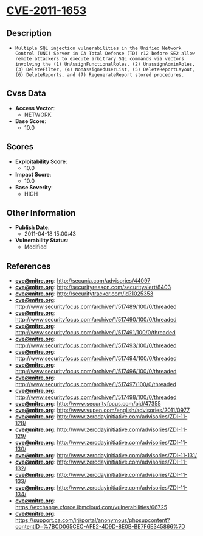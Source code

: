 
# [CVE-2011-1653](http://secunia.com/advisories/44097)

## Description

- `Multiple SQL injection vulnerabilities in the Unified Network Control (UNC) Server in CA Total Defense (TD) r12 before SE2 allow remote attackers to execute arbitrary SQL commands via vectors involving the (1) UnAssignFunctionalRoles, (2) UnassignAdminRoles, (3) DeleteFilter, (4) NonAssignedUserList, (5) DeleteReportLayout, (6) DeleteReports, and (7) RegenerateReport stored procedures.`

## Cvss Data

- **Access Vector**:
  - NETWORK
- **Base Score**:
  - 10.0

## Scores

- **Exploitability Score**:
  - 10.0
- **Impact Score**:
  - 10.0
- **Base Severity**:
  - HIGH

## Other Information

- **Publish Date**:
  - 2011-04-18 15:00:43
- **Vulnerability Status**:
  - Modified

## References

- **cve@mitre.org**: http://secunia.com/advisories/44097
- **cve@mitre.org**: http://securityreason.com/securityalert/8403
- **cve@mitre.org**: http://securitytracker.com/id?1025353
- **cve@mitre.org**: http://www.securityfocus.com/archive/1/517489/100/0/threaded
- **cve@mitre.org**: http://www.securityfocus.com/archive/1/517490/100/0/threaded
- **cve@mitre.org**: http://www.securityfocus.com/archive/1/517491/100/0/threaded
- **cve@mitre.org**: http://www.securityfocus.com/archive/1/517493/100/0/threaded
- **cve@mitre.org**: http://www.securityfocus.com/archive/1/517494/100/0/threaded
- **cve@mitre.org**: http://www.securityfocus.com/archive/1/517496/100/0/threaded
- **cve@mitre.org**: http://www.securityfocus.com/archive/1/517497/100/0/threaded
- **cve@mitre.org**: http://www.securityfocus.com/archive/1/517498/100/0/threaded
- **cve@mitre.org**: http://www.securityfocus.com/bid/47355
- **cve@mitre.org**: http://www.vupen.com/english/advisories/2011/0977
- **cve@mitre.org**: http://www.zerodayinitiative.com/advisories/ZDI-11-128/
- **cve@mitre.org**: http://www.zerodayinitiative.com/advisories/ZDI-11-129/
- **cve@mitre.org**: http://www.zerodayinitiative.com/advisories/ZDI-11-130/
- **cve@mitre.org**: http://www.zerodayinitiative.com/advisories/ZDI-11-131/
- **cve@mitre.org**: http://www.zerodayinitiative.com/advisories/ZDI-11-132/
- **cve@mitre.org**: http://www.zerodayinitiative.com/advisories/ZDI-11-133/
- **cve@mitre.org**: http://www.zerodayinitiative.com/advisories/ZDI-11-134/
- **cve@mitre.org**: https://exchange.xforce.ibmcloud.com/vulnerabilities/66725
- **cve@mitre.org**: https://support.ca.com/irj/portal/anonymous/phpsupcontent?contentID=%7BCD065CEC-AFE2-4D9D-8E0B-BE7F6E345866%7D
